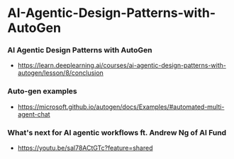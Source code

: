 # AI-Agentic-Design-Patterns-with-AutoGen


### AI Agentic Design Patterns with AutoGen
- https://learn.deeplearning.ai/courses/ai-agentic-design-patterns-with-autogen/lesson/8/conclusion

### Auto-gen examples 
- https://microsoft.github.io/autogen/docs/Examples/#automated-multi-agent-chat

### What's next for AI agentic workflows ft. Andrew Ng of AI Fund
- https://youtu.be/sal78ACtGTc?feature=shared

